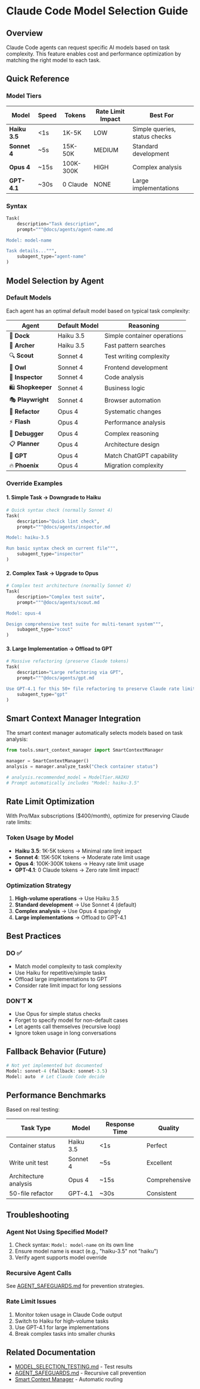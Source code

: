 # Claude Code Model Selection Guide

## Overview

Claude Code agents can request specific AI models based on task complexity. This feature enables cost and performance optimization by matching the right model to each task.

## Quick Reference

### Model Tiers

| Model | Speed | Tokens | Rate Limit Impact | Best For |
|-------|-------|--------|-------------------|----------|
| **Haiku 3.5** | <1s | 1K-5K | LOW | Simple queries, status checks |
| **Sonnet 4** | ~5s | 15K-50K | MEDIUM | Standard development |
| **Opus 4** | ~15s | 100K-300K | HIGH | Complex analysis |
| **GPT-4.1** | ~30s | 0 Claude | NONE | Large implementations |

### Syntax

```python
Task(
    description="Task description",
    prompt="""@docs/agents/agent-name.md

Model: model-name

Task details...""",
    subagent_type="agent-name"
)
```

## Model Selection by Agent

### Default Models

Each agent has an optimal default model based on typical task complexity:

| Agent | Default Model | Reasoning |
|-------|---------------|-----------|
| 🚢 **Dock** | Haiku 3.5 | Simple container operations |
| 🏹 **Archer** | Haiku 3.5 | Fast pattern searches |
| 🔍 **Scout** | Sonnet 4 | Test writing complexity |
| 🦉 **Owl** | Sonnet 4 | Frontend development |
| 🔬 **Inspector** | Sonnet 4 | Code analysis |
| 🛍️ **Shopkeeper** | Sonnet 4 | Business logic |
| 🎭 **Playwright** | Sonnet 4 | Browser automation |
| 🔧 **Refactor** | Opus 4 | Systematic changes |
| ⚡ **Flash** | Opus 4 | Performance analysis |
| 🐛 **Debugger** | Opus 4 | Complex reasoning |
| 📋 **Planner** | Opus 4 | Architecture design |
| 💬 **GPT** | Opus 4 | Match ChatGPT capability |
| 🔥 **Phoenix** | Opus 4 | Migration complexity |

### Override Examples

#### 1. Simple Task → Downgrade to Haiku

```python
# Quick syntax check (normally Sonnet 4)
Task(
    description="Quick lint check",
    prompt="""@docs/agents/inspector.md

Model: haiku-3.5

Run basic syntax check on current file""",
    subagent_type="inspector"
)
```

#### 2. Complex Task → Upgrade to Opus

```python
# Complex test architecture (normally Sonnet 4)
Task(
    description="Complex test suite",
    prompt="""@docs/agents/scout.md

Model: opus-4

Design comprehensive test suite for multi-tenant system""",
    subagent_type="scout"
)
```

#### 3. Large Implementation → Offload to GPT

```python
# Massive refactoring (preserve Claude tokens)
Task(
    description="Large refactoring via GPT",
    prompt="""@docs/agents/gpt.md

Use GPT-4.1 for this 50+ file refactoring to preserve Claude rate limits""",
    subagent_type="gpt"
)
```

## Smart Context Manager Integration

The smart context manager automatically selects models based on task analysis:

```python
from tools.smart_context_manager import SmartContextManager

manager = SmartContextManager()
analysis = manager.analyze_task("Check container status")

# analysis.recommended_model = ModelTier.HAIKU
# Prompt automatically includes "Model: haiku-3.5"
```

## Rate Limit Optimization

With Pro/Max subscriptions ($400/month), optimize for preserving Claude rate limits:

### Token Usage by Model

- **Haiku 3.5**: 1K-5K tokens → Minimal rate limit impact
- **Sonnet 4**: 15K-50K tokens → Moderate rate limit usage
- **Opus 4**: 100K-300K tokens → Heavy rate limit usage
- **GPT-4.1**: 0 Claude tokens → Zero rate limit impact!

### Optimization Strategy

1. **High-volume operations** → Use Haiku 3.5
2. **Standard development** → Use Sonnet 4 (default)
3. **Complex analysis** → Use Opus 4 sparingly
4. **Large implementations** → Offload to GPT-4.1

## Best Practices

### DO ✅

- Match model complexity to task complexity
- Use Haiku for repetitive/simple tasks
- Offload large implementations to GPT
- Consider rate limit impact for long sessions

### DON'T ❌

- Use Opus for simple status checks
- Forget to specify model for non-default cases
- Let agents call themselves (recursive loop)
- Ignore token usage in long conversations

## Fallback Behavior (Future)

```python
# Not yet implemented but documented
Model: sonnet-4 (fallback: sonnet-3.5)
Model: auto  # Let Claude Code decide
```

## Performance Benchmarks

Based on real testing:

| Task Type | Model | Response Time | Quality |
|-----------|-------|---------------|---------|
| Container status | Haiku 3.5 | <1s | Perfect |
| Write unit test | Sonnet 4 | ~5s | Excellent |
| Architecture analysis | Opus 4 | ~15s | Comprehensive |
| 50-file refactor | GPT-4.1 | ~30s | Consistent |

## Troubleshooting

### Agent Not Using Specified Model?

1. Check syntax: `Model: model-name` on its own line
2. Ensure model name is exact (e.g., "haiku-3.5" not "haiku")
3. Verify agent supports model override

### Recursive Agent Calls

See [AGENT_SAFEGUARDS.md](./AGENT_SAFEGUARDS.md) for prevention strategies.

### Rate Limit Issues

1. Monitor token usage in Claude Code output
2. Switch to Haiku for high-volume tasks
3. Use GPT-4.1 for large implementations
4. Break complex tasks into smaller chunks

## Related Documentation

- [MODEL_SELECTION_TESTING.md](./MODEL_SELECTION_TESTING.md) - Test results
- [AGENT_SAFEGUARDS.md](./AGENT_SAFEGUARDS.md) - Recursive call prevention
- [Smart Context Manager](/tools/smart_context_manager.py) - Automatic routing